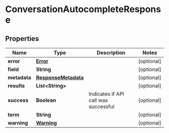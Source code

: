 

# ConversationAutocompleteResponse


## Properties

| Name | Type | Description | Notes |
|------------ | ------------- | ------------- | -------------|
|**error** | [**Error**](Error.md) |  |  [optional] |
|**field** | **String** |  |  [optional] |
|**metadata** | [**ResponseMetadata**](ResponseMetadata.md) |  |  [optional] |
|**results** | **List&lt;String&gt;** |  |  [optional] |
|**success** | **Boolean** | Indicates if API call was successful |  [optional] |
|**term** | **String** |  |  [optional] |
|**warning** | [**Warning**](Warning.md) |  |  [optional] |



